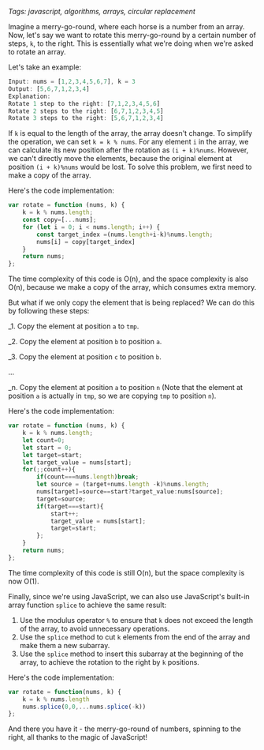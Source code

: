 *Tags: javascript, algorithms, arrays, circular replacement*

Imagine a merry-go-round, where each horse is a number from an array. Now, let's say we want to rotate this merry-go-round by a certain number of steps, `k`, to the right. This is essentially what we're doing when we're asked to rotate an array. 

Let's take an example:

```javascript
Input: nums = [1,2,3,4,5,6,7], k = 3
Output: [5,6,7,1,2,3,4]
Explanation:
Rotate 1 step to the right: [7,1,2,3,4,5,6]
Rotate 2 steps to the right: [6,7,1,2,3,4,5]
Rotate 3 steps to the right: [5,6,7,1,2,3,4]
```

If `k` is equal to the length of the array, the array doesn't change. To simplify the operation, we can set `k = k % nums`. For any element `i` in the array, we can calculate its new position after the rotation as `(i + k)%nums`. However, we can't directly move the elements, because the original element at position `(i + k)%nums` would be lost. To solve this problem, we first need to make a copy of the array.

Here's the code implementation:

```javascript
var rotate = function (nums, k) {
    k = k % nums.length;
    const copy=[...nums];
    for (let i = 0; i < nums.length; i++) {
        const target_index =(nums.length+i-k)%nums.length;
        nums[i] = copy[target_index]
    }
    return nums;
};
```

The time complexity of this code is O(n), and the space complexity is also O(n), because we make a copy of the array, which consumes extra memory.

But what if we only copy the element that is being replaced? We can do this by following these steps:


_1. Copy the element at position `a` to `tmp`.

_2. Copy the element at position `b` to position `a`.

_3. Copy the element at position `c` to position `b`.

...

_n. Copy the element at position `a` to position `n` (Note that the element at position `a` is actually in `tmp`, so we are copying `tmp` to position `n`).

Here's the code implementation:

```javascript
var rotate = function (nums, k) {
    k = k % nums.length;
    let count=0;
    let start = 0;
    let target=start;
    let target_value = nums[start];
    for(;;count++){
        if(count===nums.length)break;
        let source = (target+nums.length -k)%nums.length;
        nums[target]=source==start?target_value:nums[source];
        target=source;
        if(target===start){
            start++;
            target_value = nums[start];
            target=start;
        };
    }
    return nums;
};
```

The time complexity of this code is still O(n), but the space complexity is now O(1).

Finally, since we're using JavaScript, we can also use JavaScript's built-in array function `splice` to achieve the same result:

1. Use the modulus operator `%` to ensure that `k` does not exceed the length of the array, to avoid unnecessary operations.
2. Use the `splice` method to cut `k` elements from the end of the array and make them a new subarray.
3. Use the `splice` method to insert this subarray at the beginning of the array, to achieve the rotation to the right by `k` positions.

Here's the code implementation:

```javascript
var rotate = function(nums, k) {
    k = k % nums.length
    nums.splice(0,0,...nums.splice(-k))
};
```

And there you have it - the merry-go-round of numbers, spinning to the right, all thanks to the magic of JavaScript!